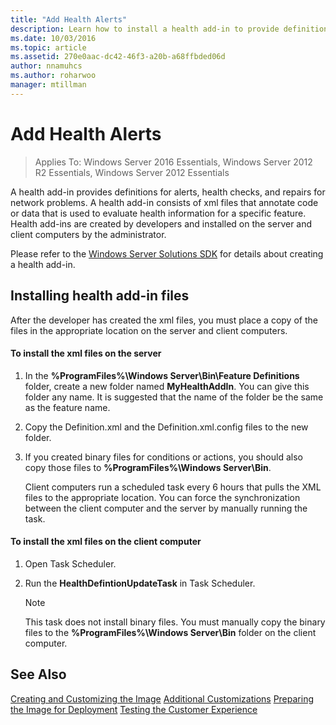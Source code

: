 ```yaml
---
title: "Add Health Alerts"
description: Learn how to install a health add-in to provide definitions for alerts, health checks, and repairs for network problems.
ms.date: 10/03/2016
ms.topic: article
ms.assetid: 270e0aac-dc42-46f3-a20b-a68ffbded06d
author: nnamuhcs
ms.author: roharwoo
manager: mtillman
---
```


# Add Health Alerts

>Applies To: Windows Server 2016 Essentials, Windows Server 2012 R2 Essentials, Windows Server 2012 Essentials

A health add-in provides definitions for alerts, health checks, and repairs for network problems. A health add-in consists of xml files that annotate code or data that is used to evaluate health information for a specific feature. Health add-ins are created by developers and installed on the server and client computers by the administrator.

 Please refer to the [Windows Server Solutions SDK](/previous-versions/windows/server-essentials/gg513988(v=msdn.10)) for details about creating a health add-in.

## Installing health add-in files
 After the developer has created the xml files, you must place a copy of the files in the appropriate location on the server and client computers.

#### To install the xml files on the server

1. In the **%ProgramFiles%\Windows Server\Bin\Feature Definitions** folder, create a new folder named **MyHealthAddIn**. You can give this folder any name. It is suggested that the name of the folder be the same as the feature name.

2. Copy the Definition.xml and the Definition.xml.config files to the new folder.

3. If you created binary files for conditions or actions, you should also copy those files to **%ProgramFiles%\Windows Server\Bin**.

   Client computers run a scheduled task every 6 hours that pulls the XML files to the appropriate location. You can force the synchronization between the client computer and the server by manually running the task.

#### To install the xml files on the client computer

1.  Open Task Scheduler.

2.  Run the **HealthDefintionUpdateTask** in Task Scheduler.

    > [!NOTE]
    >  This task does not install binary files. You must manually copy the binary files to the **%ProgramFiles%\Windows Server\Bin** folder on the client computer.

## See Also
 [Creating and Customizing the Image](Creating-and-Customizing-the-Image.md)
 [Additional Customizations](Additional-Customizations.md)
 [Preparing the Image for Deployment](Preparing-the-Image-for-Deployment.md)
 [Testing the Customer Experience](Testing-the-Customer-Experience.md)
